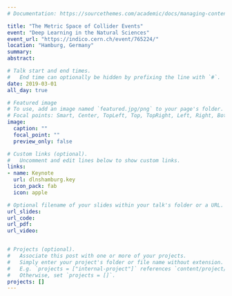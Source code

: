 ```yaml
---
# Documentation: https://sourcethemes.com/academic/docs/managing-content/

title: "The Metric Space of Collider Events"
event: "Deep Learning in the Natural Sciences"
event_url: "https://indico.cern.ch/event/765224/"
location: "Hamburg, Germany"
summary:
abstract:

# Talk start and end times.
#   End time can optionally be hidden by prefixing the line with `#`.
date: 2019-03-01
all_day: true

# Featured image
# To use, add an image named `featured.jpg/png` to your page's folder. 
# Focal points: Smart, Center, TopLeft, Top, TopRight, Left, Right, BottomLeft, Bottom, BottomRight.
image:
  caption: ""
  focal_point: ""
  preview_only: false

# Custom links (optional).
#   Uncomment and edit lines below to show custom links.
links:
- name: Keynote
  url: dlnshamburg.key
  icon_pack: fab
  icon: apple

# Optional filename of your slides within your talk's folder or a URL.
url_slides:
url_code:
url_pdf:
url_video:


# Projects (optional).
#   Associate this post with one or more of your projects.
#   Simply enter your project's folder or file name without extension.
#   E.g. `projects = ["internal-project"]` references `content/project/deep-learning/index.md`.
#   Otherwise, set `projects = []`.
projects: []
---
```

